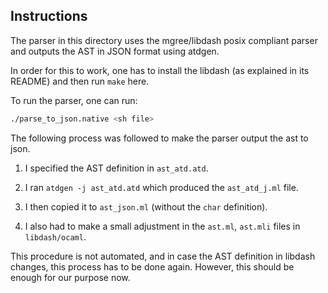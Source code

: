 ## Instructions

The parser in this directory uses the mgree/libdash posix compliant
parser and outputs the AST in JSON format using atdgen.

In order for this to work, one has to install the libdash (as
explained in its README) and then run `make` here.

To run the parser, one can run:

```sh
./parse_to_json.native <sh file>
```

The following process was followed to make the parser output the ast to json.

1. I specified the AST definition in `ast_atd.atd`.

2. I ran `atdgen -j ast_atd.atd` which produced the `ast_atd_j.ml` file.

3. I then copied it to `ast_json.ml` (without the `char` definition).

4. I also had to make a small adjustment in the `ast.ml`, `ast.mli` files in `libdash/ocaml`.

This procedure is not automated, and in case the AST definition in
libdash changes, this process has to be done again. However, this
should be enough for our purpose now.
